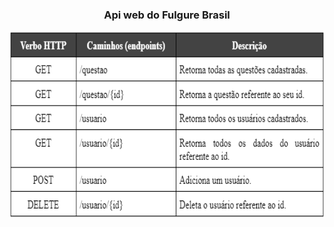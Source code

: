 
### <p align="center"> Api web do Fulgure Brasil </p>

<p align="center">
  <img alt="fulgure_brasil" height="300" width="700" src="table.PNG">
</p>

#
